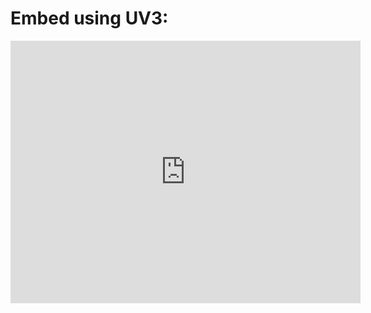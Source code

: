 # Embed using UV3:


<iframe src="https://uv-v3.netlify.app/uv/uv.html#?manifest=https://librarysearch.cardiff.ac.uk/view/iiif/presentation/44WHELF_CAR/12206137520002420/manifest?updateStatistics=false?manifest=https://librarysearch.cardiff.ac.uk/view/iiif/presentation/44WHELF_CAR/12206137520002420/manifest?updateStatistics=false&c=0&m=0&s=0&cv=0&config=examples-config.json&locales=en-GB:English (GB),cy-GB:Cymraeg,fr-FR:Français (FR),pl-PL:Polski,sv-SE:Svenska,xx-XX:English (GB) (xx-XX)&xywh=-1605,-308,6818,6155&r=0" width="560" height="420" allowfullscreen frameborder="0"></iframe>
